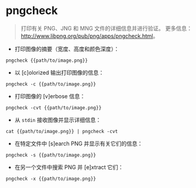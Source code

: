 # pngcheck

> 打印有关 PNG、JNG 和 MNG 文件的详细信息并进行验证。
> 更多信息：<http://www.libpng.org/pub/png/apps/pngcheck.html>。

- 打印图像的摘要（宽度、高度和颜色深度）：

`pngcheck {{path/to/image.png}}`

- 以 [c]olorized 输出打印图像的信息：

`pngcheck -c {{path/to/image.png}}`

- 打印图像的 [v]erbose 信息：

`pngcheck -cvt {{path/to/image.png}}`

- 从 `stdin` 接收图像并显示详细信息：

`cat {{path/to/image.png}} | pngcheck -cvt`

- 在特定文件中 [s]earch PNG 并显示有关它们的信息：

`pngcheck -s {{path/to/image.png}}`

- 在另一个文件中搜索 PNG 并 [e]xtract 它们：

`pngcheck -x {{path/to/image.png}}`